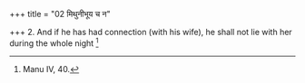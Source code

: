 +++
title = "02 मिथुनीभूय च न"

+++
2. And if he has had connection (with his wife), he shall not lie with her during the whole night [^2] 


[^2]:  Manu IV, 40.
